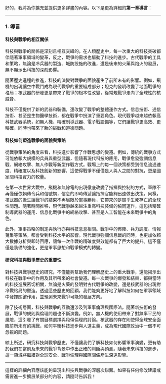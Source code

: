 好的，我將為你擴充並提供更多詳盡的內容。以下是更為詳細的**第一章導言**：

---

### 1. **導言**

#### 科技與戰爭的相互關係
科技與戰爭的關係是深刻且相互交織的。在人類歷史中，每一次重大的科技突破都伴隨著軍事領域的變革，反之，戰爭的需求也驅動了科技的進步。古代戰爭的工具和策略，無論是冷兵器的製造、城防設施的改進，還是後來的火藥與炮火的發展，無不顯示出科技的深刻影響。

隨著歷史進程的推進，科技的演變對戰爭的面貌產生了前所未有的影響。例如，飛機的出現讓空中戰鬥成為現代戰爭的重要組成部分；坦克的發明改變了地面戰爭的格局；核武器的研發更是帶來了戰爭的根本性改變，從常規戰爭走向了全球性的核威脅。

科技不僅提供了新的武器和裝備，還改變了戰爭的整體運作方式。信息技術、通信技術、甚至是生物醫學技術，都在戰爭中扮演了重要角色。現代戰爭越來越依賴高科技武器系統，如無人機、精確制導武器、電子戰設備等，它們讓戰爭更高效、更精確，同時也帶來了新的挑戰和道德問題。

#### 科技如何塑造戰爭的面貌與策略
從戰爭策略的角度來看，科技進步影響了作戰思想的變遷。例如，傳統的戰爭方式可能依賴大規模的兵員與重型武器，但隨著現代科技的應用，戰爭愈發強調信息戰、網絡攻擊、無人作戰等新型作戰方式。戰場上的每一個決策都受到信息流通速度、精確度以及科技創新的影響，這使得戰爭不僅僅是人與人之間的對抗，更是國家間科技實力的較量。

在第一次世界大戰中，飛機和無線電的出現徹底改變了指揮與控制的方式，軍隊不再僅僅依賴傳令兵和信號旗，信息的即時傳遞讓指揮官能夠迅速做出決策。同樣，核武器的誕生讓戰爭的結束不再局限於軍事勝負，它帶來的是關乎生死存亡的全球性問題。隨著時間推移，現代戰爭越來越注重高科技裝備的協同運作，這包括精確制導武器的運用、信息化戰爭中的網絡攻擊、甚至是人工智能在未來戰爭中的角色。

此外，軍事策略的制定與執行亦與科技息息相關。戰爭中的佈陣、兵力調度、情報蒐集等策略，都會受到科技水平的影響。現代戰爭強調信息戰的同時，也更加依賴大數據分析與即時回應，讓每一次作戰的精確度與效能都有了巨大的提升。這不僅僅是裝備的強化，更是軍事思想和戰爭模式的轉變。

#### 研究科技與戰爭歷史的重要性
對科技與戰爭歷史的研究，不僅能夠幫助我們理解歷史上的重大戰爭，還能揭示出科技在戰爭中的作用及其所帶來的社會變遷。每一次戰爭的爆發和結束，都與當時的科技進展密切相關，無論是火藥的發明對古代戰爭的改變，還是核武器的出現對冷戰格局的塑造。透過這些歷史的回顧，我們能夠更好地了解科技如何在軍事領域中發揮關鍵作用，並預測未來戰爭可能的發展方向。

除了技術層面，科技與戰爭的互動還涉及到軍事倫理與國際法。隨著新技術的發展，戰爭的規則與倫理問題也不斷演變。例如，無人機的使用帶來了對無辜平民的風險，這引發了有關目標選擇與殺傷倫理的討論。核武器的存在則使得全球安全面臨前所未有的挑戰，如何平衡科技進步與人道主義，成為現代國際政治中一個不可忽視的問題。

綜上所述，研究科技與戰爭歷史，不僅讓我們了解科技如何影響軍事演變，更有助於我們在當前及未來的戰爭背景中作出正確的判斷與預測。隨著未來科技的進步，這一領域將繼續對全球安全、戰爭倫理與國際關係產生深遠影響。

---

這樣的詳細內容應該能夠呈現出科技與戰爭的深層次聯繫。如果有任何修改建議或需要進一步擴展某部分的內容，請隨時告訴我！